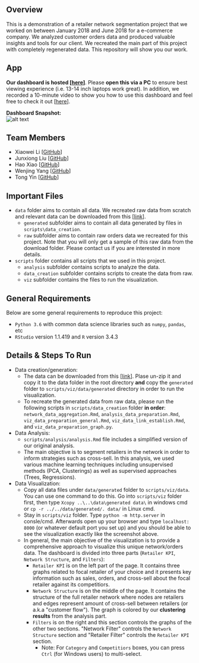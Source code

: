 ## Overview
This is a demonstration of a retailer network segmentation project that we worked on between January 2018 and June 2018 for a e-commerce company. We analyzed customer orders data and produced valuable insights and tools for our client. We recreated the main part of this project with completely regenerated data. This repository will show you our work.<br />

## App
**Our dashboard is hosted [[here](http://ec2-54-172-116-217.compute-1.amazonaws.com:8000/)]**. Please **open this via a PC** to ensure best viewing experience (i.e. 13-14 inch laptops work great). In addition, we recorded a 10-minute video to show you how to use this dashboard and feel free to check it out [[here](https://drive.google.com/open?id=1pZ1auhAHIisZUZSc3qX44Varwa-Lxw7b)]. <br />

**Dashboard Snapshot:** <br />
![alt text](snapshot.PNG "Dashboard Snapshot")

## Team Members
* Xiaowei Li [[GitHub](https://github.com/weiweiweiweili)]
* Junxiong Liu [[GitHub](https://github.com/junxiongliu)]
* Hao Xiao [[GitHub](https://github.com/HaoXiao2018)]
* Wenjing Yang [[GitHub](https://github.com/wyo9057)]
* Tong Yin [[GitHub](https://github.com/Tong-Yin)]

## Important Files
* `data` folder aims to contain all data. We recreated raw data from scratch and relevant data can be downloaded from this [[link](https://drive.google.com/open?id=1c3cOjBxsaVJHyBydR_NjhmzaAuLE9Qvw)].
	* `generated` subfolder aims to contain all data generated by files in `scripts\data_creation`. 
	* `raw` subfolder aims to contain raw orders data we recreated for this project. Note that you will only get a sample of this raw data from the download folder. Please contact us if you are interested in more details.
* `scripts` folder contains all scripts that we used in this project.
	* `analysis` subfolder contains scripts to analyze the data.
	* `data_creation` subfolder contains scripts to create the data from raw.
	* `viz` subfolder contains the files to run the visualization.

## General Requirements
Below are some general requirements to reproduce this project:
* `Python 3.6` with common data science libraries such as `numpy`, `pandas`, etc
* `RStudio` version 1.1.419 and `R` version 3.4.3

## Details & Steps To Run
* Data creation/generation:<br/>
	* The data can be downloaded from this [[link](https://drive.google.com/open?id=1c3cOjBxsaVJHyBydR_NjhmzaAuLE9Qvw)]. Plase un-zip it and copy it to the data folder in the root directory **and** copy the `generated` folder to `scripts/viz/data/generated` directory in order to run the visualization. 
	* To recreate the generated data from raw data, please run the following scripts in `scripts/data_creation` folder **in order**: `network_data_aggregation.Rmd`, `analysis_data_preparation.Rmd`, `viz_data_preparation_general.Rmd`, `viz_data_link_establish.Rmd`, and `viz_data_preparation_graph.py`.
* Data Analysis:<br/>
	* `scripts/analysis/analysis.Rmd` file includes a simplified version of our original analysis. 
	* The main objective is to segment retailers in the network in order to inform strategies such as cross-sell. In this analysis, we used various machine learning techniques including unsupervised methods (PCA, Clusterings) as well as supervised approaches (Trees, Regressions).
* Data Visualization:<br/>
	* Copy all data files under `data/generated` folder to `scripts/viz/data`. You can use one command to do this. Go into `scripts/viz` folder first, then type `Xcopy ..\..\data\generated data\` in windows cmd or `cp -r ../../data/generated/. data/` in Linux cmd.
	* Stay in `scripts/viz` folder. Type `python -m http.server` in consle/cmd. Afterwards open up your browser and type `localhost: 8000` (or whatever default port you set up) and you should be able to see the visualization exactly like the screenshot above.
	* In general, the main objective of the visualization is to provide a comprehensive approach to visualize this unique network/orders data. The dashboard is divided into three parts (`Retailer KPI`, `Network Structure`, and `Filters`):
		* `Retailer KPI` is on the left part of the page. It contains three graphs related to focal retailer of your choice and it presents key information such as sales, orders, and cross-sell about the focal retailer against its competitiors.
		* `Network Structure` is on the middle of the page. It contains the structure of the full retailer network where nodes are retailers and edges represent amount of cross-sell between retailers (or a.k.a "customer flow"). The graph is colored by our **clustering results** from the analysis part. 
		* `Filters` is on the right and this section controls the graphs of the other two sections. "Network Filter" controls the `Network Structure` section and "Retailer Filter" controls the `Retailer KPI` section.
			* Note: For `Category` and `Competitiors` boxes, you can press `Ctrl` (for Windows users) to multi-select.
